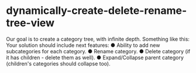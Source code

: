 # dynamically-create-delete-rename-tree-view
Our goal is to create a category tree, with infinite depth.  Something like this:  Your solution should include next features:  ● Ability to add new subcategories for each category.  ● Rename category.  ● Delete category (if it has children - delete them as well).  ● Expand/Collapse parent category (children's categories should collapse too).
